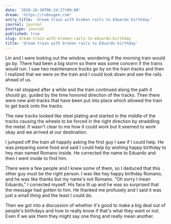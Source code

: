 ```yaml
---
date: '2020-10-10T06:24:27+09:00'
dream: 'https://robnugen.com'
entry_title: 'dream train with broken rails to Eduardo birthday'
journal: journal
posttype: journal
published: true
slug: dream-train-with-broken-rails-to-eduardo-birthday
title: 'dream train with broken rails to Eduardo birthday'
---
```


<p class='dream'>Lin and I were looking out the window, wondering if the morning train would go by.  There had been a big storm so there was some concern if the trains would run.  I saw two maintenance trucks go by on the train tracks and then I realized that we were on the train and I could look down and see the rails ahead of us.</p>

<p class='dream'>The rail stopped after a while and the train continued along the path it should go, guided by the time honored direction of the tracks.  Then there were new anti-tracks that have been put into place which allowed the train to get back onto the tracks. </p>

<p class='dream'>The new tracks looked like steel plating and started in the middle of the tracks causing the wheels to be forced in the right direction by straddling the metal. It wasn't clear to me how it could work but it seemed to work okay and we arrived at our destination.</p>

<p class='dream'>I jumped off the train all happily asking the first guy I saw if I could help.  He was preparing some food and said I could help by wishing happy birthday to hey man named Romano inside.  He corrected the name to Eduardo and then I went inside to find him.</p>

<p class='dream'>There were a few people and I knew some of them, so I deduced that this other guy must be the right person. I was like hey happy birthday Romano, and he was like thanks but my name's not Romano.  "Oh sorry I mean Eduardo," I corrected myself.  His face lit up and he was so surprised that the message had gotten to him.  He thanked me profusely and I said it was just a small thing and the least I could do.</p>

<p class='dream'>Then we got into a discussion of whether it's good to make a big deal out of people's birthdays and how to really know if that's what they want or not.  Even if we ask them they might say one thing and really mean another.
</p>
